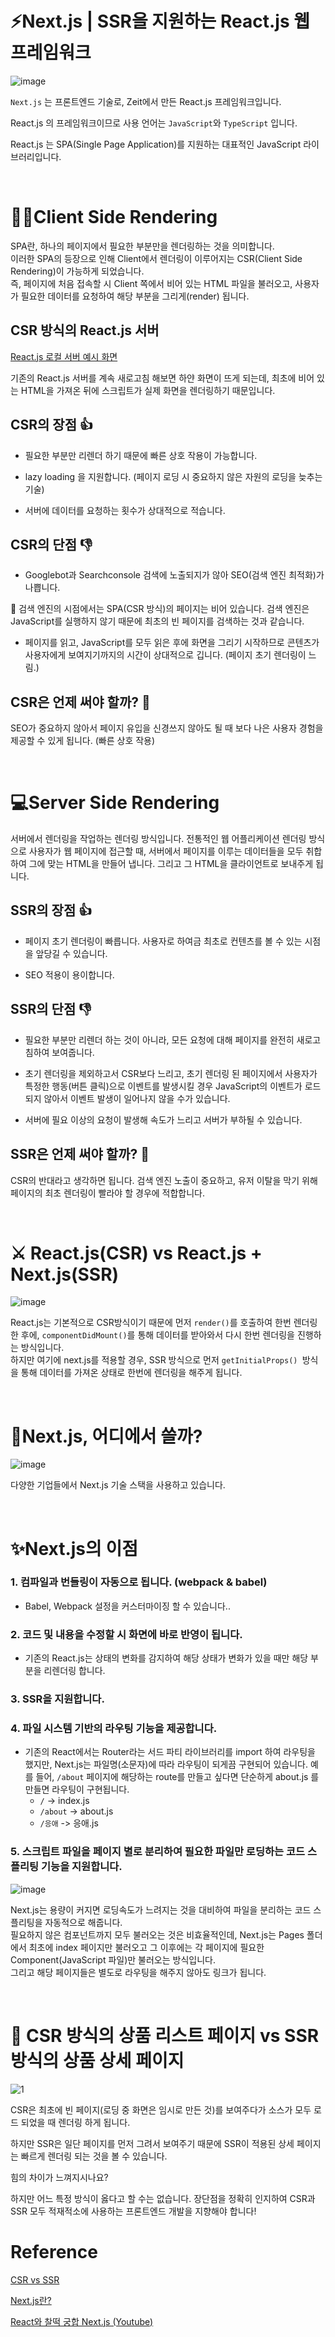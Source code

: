 # ⚡**Next.js | SSR을 지원하는 React.js 웹 프레임워크**

![image](https://user-images.githubusercontent.com/65898889/109305769-8d335d00-7881-11eb-92a8-b07947ae09aa.png)

`Next.js` 는 프론트엔드 기술로, Zeit에서 만든 React.js 프레임워크입니다.

React.js 의 프레임워크이므로 사용 언어는 `JavaScript`와 `TypeScript` 입니다.

React.js 는 SPA(Single Page Application)를 지원하는 대표적인 JavaScript 라이브러리입니다.

<br>

# 👩‍💻**Client Side Rendering**

SPA란, 하나의 페이지에서 필요한 부분만을 렌더링하는 것을 의미합니다.<br>
이러한 SPA의 등장으로 인해 Client에서 렌더링이 이루어지는 CSR(Client Side Rendering)이 가능하게 되었습니다.<br>
즉, 페이지에 처음 접속할 시 Client 쪽에서 비어 있는 HTML 파일을 불러오고, 사용자가 필요한 데이터를 요청하여 해당 부분을 그리게(render) 됩니다.

## **CSR 방식의 React.js 서버**

[React.js 로컬 서버 예시 화면](https://user-images.githubusercontent.com/65898889/109308718-bce46400-7885-11eb-9f8f-b7d084065aa1.gif)

기존의 React.js 서버를 계속 새로고침 해보면 하얀 화면이 뜨게 되는데, 최초에 비어 있는 HTML을 가져온 뒤에 스크립트가 실제 화면을 렌더링하기 때문입니다.

## **CSR의 장점** 👍

- 필요한 부분만 리렌더 하기 때문에 빠른 상호 작용이 가능합니다.

- lazy loading 을 지원합니다. (페이지 로딩 시 중요하지 않은 자원의 로딩을 늦추는 기술)

- 서버에 데이터를 요청하는 횟수가 상대적으로 적습니다.

## **CSR의 단점** 👎

- Googlebot과 Searchconsole 검색에 노출되지가 않아 SEO(검색 엔진 최적화)가 나쁩니다.

📕 검색 엔진의 시점에서는 SPA(CSR 방식)의 페이지는 비어 있습니다. 검색 엔진은 JavaScript를 실행하지 않기 때문에 최초의 빈 페이지를 검색하는 것과 같습니다.

- 페이지를 읽고, JavaScript를 모두 읽은 후에 화면을 그리기 시작하므로 콘텐츠가 사용자에게 보여지기까지의 시간이 상대적으로 깁니다. (페이지 초기 렌더링이 느림.)

## **CSR은 언제 써야 할까?** 🤔

SEO가 중요하지 않아서 페이지 유입을 신경쓰지 않아도 될 때 보다 나은 사용자 경험을 제공할 수 있게 됩니다. (빠른 상호 작용)

<br>

# 💻**Server Side Rendering**

서버에서 렌더링을 작업하는 렌더링 방식입니다. 전통적인 웹 어플리케이션 렌더링 방식으로 사용자가 웹 페이지에 접근할 때, 서버에서 페이지를 이루는 데이터들을 모두 취합하여 그에 맞는 HTML을 만들어 냅니다. 그리고 그 HTML을 클라이언트로 보내주게 됩니다.

## **SSR의 장점** 👍

- 페이지 초기 렌더링이 빠릅니다. 사용자로 하여금 최초로 컨텐츠를 볼 수 있는 시점을 앞당길 수 있습니다.

- SEO 적용이 용이합니다.

## **SSR의 단점** 👎

- 필요한 부분만 리렌더 하는 것이 아니라, 모든 요청에 대해 페이지를 완전히 새로고침하여 보여줍니다.

- 초기 렌더링을 제외하고서 CSR보다 느리고, 초기 렌더링 된 페이지에서 사용자가 특정한 행동(버튼 클릭)으로 이벤트를 발생시킬 경우 JavaScript의 이벤트가 로드되지 않아서 이벤트 발생이 일어나지 않을 수가 있습니다.

- 서버에 필요 이상의 요청이 발생해 속도가 느리고 서버가 부하될 수 있습니다.

## **SSR은 언제 써야 할까?** 🤔

CSR의 반대라고 생각하면 됩니다. 검색 엔진 노출이 중요하고, 유저 이탈을 막기 위해 페이지의 최초 렌더링이 빨라야 할 경우에 적합합니다.

<br>

# ⚔ **React.js(CSR) vs React.js + Next.js(SSR)**

![image](https://user-images.githubusercontent.com/65898889/109319369-223e5200-7892-11eb-9336-071307223d26.png)

React.js는 기본적으로 CSR방식이기 때문에 먼저 `render()`를 호출하여 한번 렌더링 한 후에, `componentDidMount()`를 통해 데이터를 받아와서 다시 한번 렌더링을 진행하는 방식입니다. <br>
하지만 여기에 next.js를 적용할 경우, SSR 방식으로 먼저 `getInitialProps() `방식을 통해 데이터를 가져온 상태로 한번에 렌더링을 해주게 됩니다.

<br>

# 🌁**Next.js, 어디에서 쓸까?**

![image](https://user-images.githubusercontent.com/65898889/109306426-822cfc80-7882-11eb-8261-e787c07449df.png)

다양한 기업들에서 Next.js 기술 스택을 사용하고 있습니다.

<br>

# ✨**Next.js의 이점**

### 1. 컴파일과 번들링이 자동으로 됩니다. (webpack & babel)

- Babel, Webpack 설정을 커스터마이징 할 수 있습니다..

### 2. 코드 및 내용을 수정할 시 화면에 바로 반영이 됩니다.

- 기존의 React.js는 상태의 변화를 감지하여 해당 상태가 변화가 있을 때만 해당 부분을 리렌더링 합니다.

### 3. SSR을 지원합니다.

### 4. 파일 시스템 기반의 라우팅 기능을 제공합니다.

- 기존의 React에서는 Router라는 서드 파티 라이브러리를 import 하여 라우팅을 했지만, Next.js는 파일명(소문자)에 따라 라우팅이 되게끔 구현되어 있습니다.
  예를 들어, `/about` 페이지에 해당하는 route를 만들고 싶다면 단순하게 about.js 를 만들면 라우팅이 구현됩니다.
  - `/` -> index.js
  - `/about` -> about.js
  - `/응애` -> 응애.js

### 5. 스크립트 파일을 페이지 별로 분리하여 필요한 파일만 로딩하는 코드 스플리팅 기능을 지원합니다.

![image](https://user-images.githubusercontent.com/65898889/109315285-beb22580-788d-11eb-93f4-a3894c0e796b.png)

Next.js는 용량이 커지면 로딩속도가 느려지는 것을 대비하여 파일을 분리하는 코드 스플리팅을 자동적으로 해줍니다. <br>
필요하지 않은 컴포넌트까지 모두 불러오는 것은 비효율적인데, Next.js는 Pages 폴더에서 최초에 index 페이지만 불러오고 그 이후에는 각 페이지에 필요한 Component(JavaScript 파일)만 불러오는 방식입니다. <br>
그리고 해당 페이지들은 별도로 라우팅을 해주지 않아도 링크가 됩니다.

<br>

# 🧐 **CSR 방식의 상품 리스트 페이지 vs SSR 방식의 상품 상세 페이지**

![1](https://user-images.githubusercontent.com/65898889/109316663-316fd080-788f-11eb-8d0f-8de093ffa596.gif)

CSR은 최초에 빈 페이지(로딩 중 화면은 임시로 만든 것)를 보여주다가 소스가 모두 로드 되었을 때 렌더링 하게 됩니다.

하지만 SSR은 일단 페이지를 먼저 그려서 보여주기 때문에 SSR이 적용된 상세 페이지는 빠르게 렌더링 되는 것을 볼 수 있습니다.

힘의 차이가 느껴지시나요?

하지만 어느 특정 방식이 옳다고 할 수는 없습니다. 장단점을 정확히 인지하여 CSR과 SSR 모두 적재적소에 사용하는 프론트엔드 개발을 지향해야 합니다!

# **Reference**

[CSR vs SSR](https://imkh.dev/csr-ssr/)

[Next.js란?](https://ykss.netlify.app/web/next_js/)

[React와 찰떡 궁합 Next.js (Youtube)](https://www.youtube.com/watch?v=jg2ha2RIWN0)

